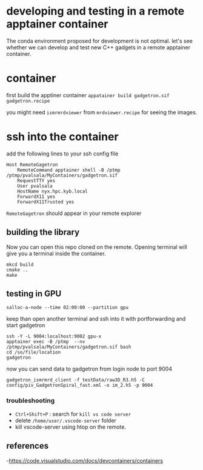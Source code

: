 # developing and testing in a remote apptainer container
The conda environment proposed for development is not optimal. let's see whether we can develop and test new C++ gadgets in a remote apptainer container.

# container
first build the apptiner container 
`appatainer build gadgetron.sif gadgetron.recipe`

you might need `ismrmrdviewer` from `mrdviewer.recipe` for seeing the images.

# ssh into the container 
add the following lines to your ssh config file
```
Host RemoteGagetron
	RemoteCommand apptainer shell -B /ptmp /ptmp/pvalsala/MyContainers/gadgetron.sif
	RequestTTY yes
	User pvalsala
    HostName nyx.hpc.kyb.local
	ForwardX11 yes
	ForwardX11Trusted yes
```
`RemoteGagetron` should appear in your remote explorer

## building the library
Now you can open this repo cloned on the remote. Opening terminal will give you a terminal inside the container.

```
mkcd build
cmake .. 
make
```

## testing in GPU
```
salloc-a-node --time 02:00:00 --partition gpu
```
keep than open another terminal and ssh into it with portforwarding and start gadgetron
```
ssh -Y -L 9004:localhost:9002 gpu-x
apptainer exec -B /ptmp  --nv /ptmp/pvalsala/MyContainers/gadgetron.sif bash
cd /so/file/location
gadgetron
```
now you can send data to gadgetron from login node to port 9004

```
gadgetron_ismrmrd_client -f testData/raw3D_R3.h5 -C config/piv_GadgetronSpiral_fast.xml -o im_2.h5 -p 9004
```


### troubleshooting
- `Ctrl+Shift+P` : search for `kill vs code server`
- delete `/home/user/.vscode-server` folder
- kill vscode-server using htop on the remote.

## references
-https://code.visualstudio.com/docs/devcontainers/containers
